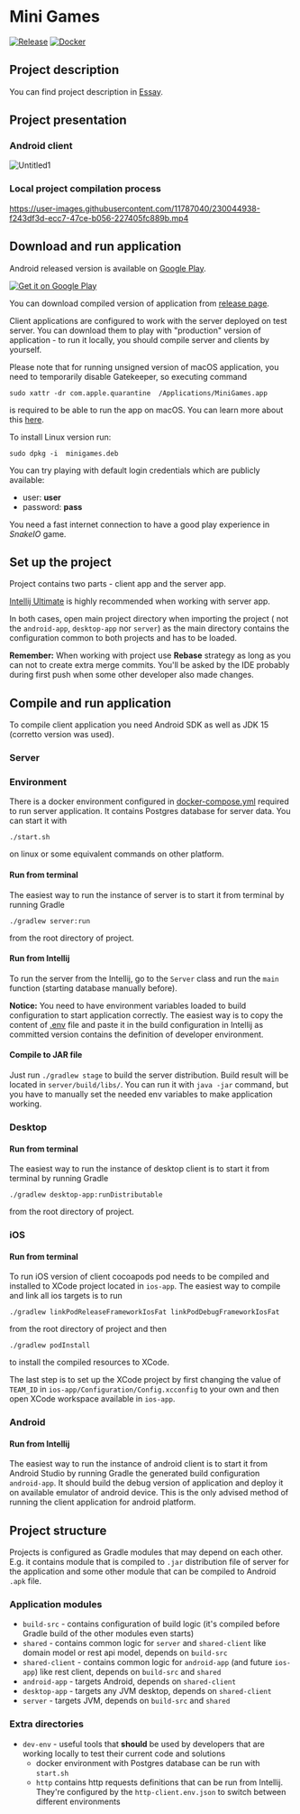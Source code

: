 # Mini Games

[![Release](https://github.com/avan1235/mini-games/actions/workflows/release.yml/badge.svg)](https://github.com/avan1235/mini-games/releases/latest)
[![Docker](https://github.com/avan1235/mini-games/actions/workflows/push-docker-image.yml/badge.svg)](https://hub.docker.com/repository/docker/avan1235/mini-games/tags?ordering=last_updated)

## Project description

You can find project description in [Essay](ESSAY.md).

## Project presentation

### Android client

![Untitled1](https://user-images.githubusercontent.com/11787040/230712173-e8c3ff55-6d77-4fa4-a90e-4a7127732645.gif)

### Local project compilation process

https://user-images.githubusercontent.com/11787040/230044938-f243df3d-ecc7-47ce-b056-227405fc889b.mp4

## Download and run application

Android released version is available on
[Google Play](https://play.google.com/store/apps/details?id=ml.dev.kotlin.minigames).

<a href='https://play.google.com/store/apps/details?id=ml.dev.kotlin.minigames&pcampaignid=pcampaignidMKT-Other-global-all-co-prtnr-py-PartBadge-Mar2515-1'><img alt='Get it on Google Play' src='https://play.google.com/intl/en_us/badges/static/images/badges/en_badge_web_generic.png'/></a>

You can download compiled version of application from
[release page](https://github.com/avan1235/mini-games/releases).

Client applications are configured to work with the server deployed on test server.
You can download them to play with "production" version of application - to run it locally,
you should compile server and clients by yourself.

Please note that for running unsigned version of macOS application, you need to temporarily
disable Gatekeeper, so executing command
```shell
sudo xattr -dr com.apple.quarantine  /Applications/MiniGames.app
```
is required to be able to run the app on macOS. You can learn more about this
[here](https://web.archive.org/web/20230318124537/https://disable-gatekeeper.github.io/).

To install Linux version run:

```shell
sudo dpkg -i  minigames.deb
```

You can try playing with default login credentials which are publicly available:

- user: **user**
- password: **pass**

You need a fast internet connection to have a good play experience in _SnakeIO_ game.

## Set up the project

Project contains two parts - client app and the server app.

[Intellij Ultimate](https://www.jetbrains.com/idea/download/) is highly
recommended when working with server app.

In both cases, open main project directory when importing the project (
not the `android-app`, `desktop-app` nor `server`) as the main directory contains the
configuration common to both projects and has to be loaded.

**Remember:**
When working with project use **Rebase** strategy as long as you can
not to create extra merge commits. You'll be asked by the IDE probably
during first push when some other developer also made changes.

## Compile and run application

To compile client application you need Android SDK as well as JDK 15 (corretto version was used).

### Server

### Environment

There is a docker environment configured in [docker-compose.yml](dev-env/docker-compose.yml)
required to run server application. It contains Postgres database for server data.
You can start it with

```shell
./start.sh
```

on linux or some equivalent commands on other platform.

#### Run from terminal

The easiest way to run the instance of server is to start it from terminal by running
Gradle

```shell
./gradlew server:run
```

from the root directory of project.

#### Run from Intellij

To run the server from the Intellij, go to the `Server` class and run the `main`
function (starting database manually before).

**Notice:**
You need to have environment variables loaded to build configuration to start
application correctly. The easiest way is to copy the content of [.env](.env)
file and paste it in the build configuration in Intellij as committed version
contains the definition of developer environment.

#### Compile to JAR file

Just run `./gradlew stage` to build the server distribution. Build
result will be located in `server/build/libs/`. You can run it with `java -jar`
command, but you have to manually set the needed env variables to make application
working.

### Desktop

#### Run from terminal

The easiest way to run the instance of desktop client is to start it from terminal by running
Gradle

```shell
./gradlew desktop-app:runDistributable
```

from the root directory of project.

### iOS

#### Run from terminal

To run iOS version of client cocoapods pod needs to be compiled and installed to XCode project 
located in `ios-app`. The easiest way to compile and link all ios targets is to run

```shell
./gradlew linkPodReleaseFrameworkIosFat linkPodDebugFrameworkIosFat
```

from the root directory of project and then 

```shell
./gradlew podInstall
```

to install the compiled resources to XCode.

The last step is to set up the XCode project by first changing the value of `TEAM_ID` in
`ios-app/Configuration/Config.xcconfig` to your own and then open XCode workspace available 
in `ios-app`.

### Android

#### Run from Intellij

The easiest way to run the instance of android client is to start it from Android Studio by running
Gradle the generated build configuration `android-app`. It should build the debug version of application
and deploy it on available emulator of android device. This is the only advised method of running the
client application for android platform.

## Project structure

Projects is configured as Gradle modules that may depend on each other.
E.g. it contains module that is compiled to `.jar` distribution file of server
for the application and some other module that can be compiled to Android `.apk`
file.

### Application modules

- `build-src` - contains configuration of build logic (it's compiled before Gradle build of the other modules even
  starts)
- `shared` - contains common logic for `server` and `shared-client` like domain model or rest api model, depends
  on `build-src`
- `shared-client` - contains common logic for `android-app` (and future `ios-app`) like rest client, depends
  on `build-src` and `shared`
- `android-app` - targets Android, depends on `shared-client`
- `desktop-app` - targets any JVM desktop, depends on `shared-client`
- `server` - targets JVM, depends on `build-src` and `shared`

### Extra directories

- `dev-env` - useful tools that **should** be used by developers that are working
  locally to test their current code and solutions
  - docker environment with Postgres database can be run with `start.sh`
  - `http` contains http requests definitions that can be run from Intellij. They're
    configured by the `http-client.env.json` to switch between different environments
